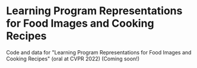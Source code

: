 # Learning Program Representations for Food Images and Cooking Recipes
Code and data for "Learning Program Representations for Food Images and Cooking Recipes" (oral at CVPR 2022)
(Coming soon!)
